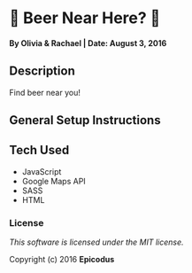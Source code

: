 # 🍻 Beer Near Here? 🍻 

#### By Olivia & Rachael | Date: August 3, 2016

## Description

Find beer near you!

## General Setup Instructions



## Tech Used

* JavaScript
* Google Maps API
* SASS
* HTML

### License

*This software is licensed under the MIT license.*

Copyright (c) 2016 **Epicodus**
